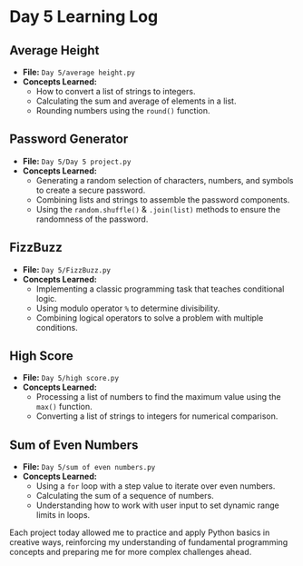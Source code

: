 # Day 5 Learning Log


## Average Height
- **File:** `Day 5/average height.py`
- **Concepts Learned:**
  - How to convert a list of strings to integers.
  - Calculating the sum and average of elements in a list.
  - Rounding numbers using the `round()` function.

## Password Generator
- **File:** `Day 5/Day 5 project.py`
- **Concepts Learned:**
  - Generating a random selection of characters, numbers, and symbols to create a secure password.
  - Combining lists and strings to assemble the password components.
  - Using the `random.shuffle()` & `.join(list)` methods to ensure the randomness of the password.

## FizzBuzz
- **File:** `Day 5/FizzBuzz.py`
- **Concepts Learned:**
  - Implementing a classic programming task that teaches conditional logic.
  - Using modulo operator `%` to determine divisibility.
  - Combining logical operators to solve a problem with multiple conditions.

## High Score
- **File:** `Day 5/high score.py`
- **Concepts Learned:**
  - Processing a list of numbers to find the maximum value using the `max()` function.
  - Converting a list of strings to integers for numerical comparison.

## Sum of Even Numbers
- **File:** `Day 5/sum of even numbers.py`
- **Concepts Learned:**
  - Using a `for` loop with a step value to iterate over even numbers.
  - Calculating the sum of a sequence of numbers.
  - Understanding how to work with user input to set dynamic range limits in loops.

Each project today allowed me to practice and apply Python basics in creative ways, reinforcing my understanding of fundamental programming concepts and preparing me for more complex challenges ahead.